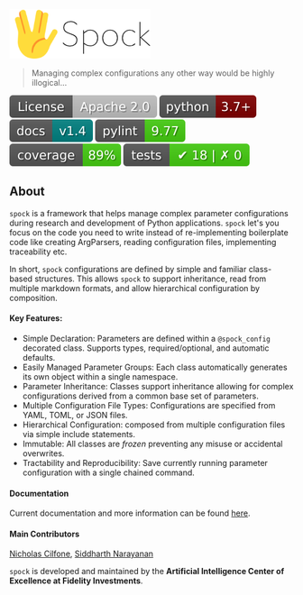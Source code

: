 ![Spock](./resources/images/logo.png)
> Managing complex configurations any other way would be highly illogical...

[![License](./resources/images/license.svg)](https://opensource.org/licenses/Apache-2.0)
[![Python](./resources/images/python.svg)]()
[![docs](./resources/images/docs.svg)]()
[![PyLint](./resources/images/pylint.svg)]()
[![Coverage](./resources/images/coverage.svg)]()
[![Tests](./resources/images/tests.svg)]()

## About

`spock` is a framework that helps manage complex parameter configurations during research and development of Python 
applications. `spock` let's you focus on the code you need to write instead of re-implementing boilerplate code like 
creating ArgParsers, reading configuration files, implementing traceability etc.

In short, `spock` configurations are defined by simple and familiar class-based structures. This allows `spock` to 
support inheritance, read from multiple markdown formats, and allow hierarchical configuration by composition.

#### Key Features:

* Simple Declaration: Parameters are defined within a `@spock_config` decorated class. Supports types, required/optional, and automatic defaults.
* Easily Managed Parameter Groups: Each class automatically generates its own object within a single namespace.
* Parameter Inheritance: Classes support inheritance allowing for complex configurations derived from a common base set of parameters.
* Multiple Configuration File Types: Configurations are specified from YAML, TOML, or JSON files.
* Hierarchical Configuration: composed from multiple configuration files via simple include statements.
* Immutable: All classes are *frozen* preventing any misuse or accidental overwrites.
* Tractability and Reproducibility: Save currently running parameter configuration with a single chained command. 

#### Documentation

Current documentation and more information can be found [here](https://fidelity.github.io/spock/).

#### Main Contributors

[Nicholas Cilfone](https://github.com/ncilfone), [Siddharth Narayanan](https://github.com/sidnarayanan)

`spock` is developed and maintained by the **Artificial Intelligence Center of Excellence at Fidelity Investments**.

